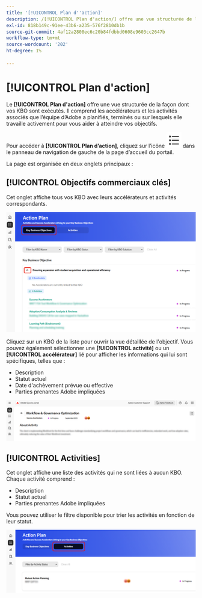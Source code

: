 ```yaml
---
title: '[!UICONTROL Plan d''action]'
description: /[!UICONTROL Plan d'action/] offre une vue structurée de la façon dont vos KBO sont exécutés. Il comprend les accélérateurs et les activités associés que l’équipe d’Adobe a planifiés, terminés ou sur lesquels elle travaille activement pour vous aider à atteindre vos objectifs.
exl-id: 818b149c-91ee-43b6-a235-576f2810db1b
source-git-commit: 4af12a2808ec6c20b84fdbbd0608e9603cc2647b
workflow-type: tm+mt
source-wordcount: '202'
ht-degree: 1%

---
```


# [!UICONTROL Plan d&#39;action]

Le **[!UICONTROL Plan d&#39;action]** offre une vue structurée de la façon dont vos KBO sont exécutés. Il comprend les accélérateurs et les activités associés que l’équipe d’Adobe a planifiés, terminés ou sur lesquels elle travaille activement pour vous aider à atteindre vos objectifs.

Pour accéder à **[!UICONTROL Plan d’action]**, cliquez sur l’icône ![action-plan-icon](/help/adobe-success-portal/assets/action-plan-icon.png) dans le panneau de navigation de gauche de la page d’accueil du portail.

La page est organisée en deux onglets principaux :

## [!UICONTROL Objectifs commerciaux clés]

Cet onglet affiche tous vos KBO avec leurs accélérateurs et activités correspondants.

![plan-d’action-kbo-tab](/help/adobe-success-portal/assets/action-plan-kbo-tab.png)

Cliquez sur un KBO de la liste pour ouvrir la vue détaillée de l&#39;objectif. Vous pouvez également sélectionner une **[!UICONTROL activité]** ou un **[!UICONTROL accélérateur]** lié pour afficher les informations qui lui sont spécifiques, telles que :

* Description
* Statut actuel
* Date d&#39;achèvement prévue ou effective
* Parties prenantes Adobe impliquées

![plan-d’action-kbo-tab-about-activity](/help/adobe-success-portal/assets/action-plan-kbo-tab-about-activity.png)

## [!UICONTROL Activities]

Cet onglet affiche une liste des activités qui ne sont liées à aucun KBO. Chaque activité comprend :

* Description
* Statut actuel
* Parties prenantes Adobe impliquées

Vous pouvez utiliser le filtre disponible pour trier les activités en fonction de leur statut.

![plan d’action-activity-tab](/help/adobe-success-portal/assets/action-plan-activity-tab.png)
